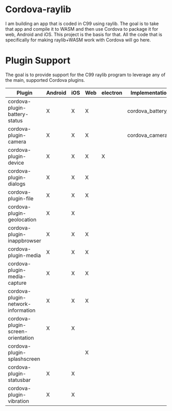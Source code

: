 # Cordova-raylib
I am building an app that is coded in C99 using raylib. The goal is to take that app and compile it to WASM and then use Cordova to package it for web, Android and iOS.  This project is the basis for that.  All the code that is specifically for making raylib+WASM work with Cordova will go here.  

# Plugin Support
The goal is to provide support for the C99 raylib program to leverage any of the main, supported Cordova plugins.  

| Plugin                             | Android | iOS | Web | electron | Implementation       | Status  |
| ------                             | ------- | --- | --- | -------- | -------------------- | ------- |
| cordova-plugin-battery-status      | X       | X   | X   |          | cordova_battery_*    | done    |
| cordova-plugin-camera              | X       | X   | X   |          | cordova_camera_*     | partial |
| cordova-plugin-device              | X       | X   | X   | X        |                      |         |
| cordova-plugin-dialogs             | X       | X   | X   |          |                      |         |
| cordova-plugin-file                | X       | X   | X   |          |                      |         |
| cordova-plugin-geolocation         | X       | X   |     |          |                      |         |
| cordova-plugin-inappbrowser        | X       | X   | X   |          |                      |         |
| cordova-plugin-media               | X       | X   | X   |          |                      |         |
| cordova-plugin-media-capture       | X       | X   | X   |          |                      |         |
| cordova-plugin-network-information | X       | X   | X   |          |                      |         |
| cordova-plugin-screen-orientation  | X       | X   |     |          |                      |         |
| cordova-plugin-splashscreen        |         |     | X   |          |                      |         |
| cordova-plugin-statusbar           | X       | X   |     |          |                      |         |
| cordova-plugin-vibration           | X       | X   |     |          |                      |         |